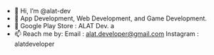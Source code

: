 - 👋 Hi, I’m @alat-dev
- 👀 App Development, Web Development, and Game Development.
- 💞️ Google Play Store : ALAT Dev. a
- 📫 Reach me by:
      Email : alat.developer@gmail.com
      Instagram : alatdeveloper

<!---
alat-dev/alat-dev is a ✨ special ✨ repository because its `README.md` (this file) appears on your GitHub profile.
You can click the Preview link to take a look at your changes.
--->
